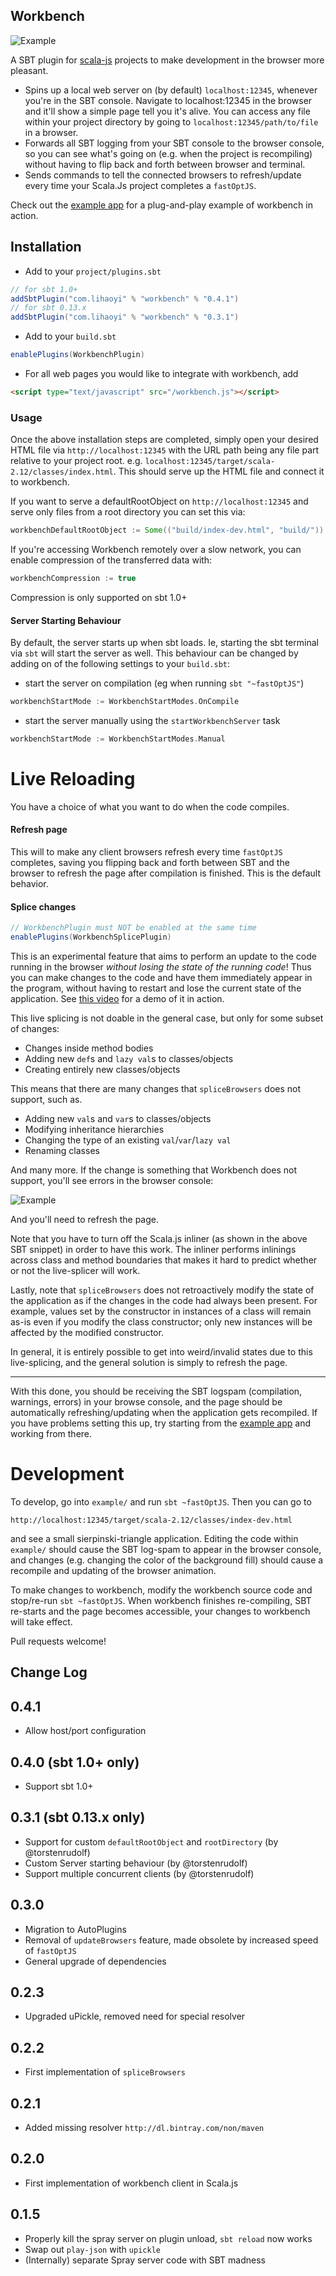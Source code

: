 Workbench
---------

![Example](https://github.com/deadblackclover/workbench/blob/master/docs/example.png?raw=true)

A SBT plugin for [scala-js](https://scala-js.org) projects to make development in the browser more pleasant.

- Spins up a local web server on (by default) `localhost:12345`, whenever you're in the SBT console. Navigate to localhost:12345 in the browser and it'll show a simple page tell you it's alive. You can access any file within your project directory by going to `localhost:12345/path/to/file` in a browser.
- Forwards all SBT logging from your SBT console to the browser console, so you can see what's going on (e.g. when the project is recompiling) without having to flip back and forth between browser and terminal.
- Sends commands to tell the connected browsers to refresh/update every time your Scala.Js project completes a `fastOptJS`.

Check out the [example app](https://github.com/lihaoyi/workbench-example-app) for a plug-and-play example of workbench in action.

Installation
------------
- Add to your `project/plugins.sbt`
```scala
// for sbt 1.0+
addSbtPlugin("com.lihaoyi" % "workbench" % "0.4.1")
// for sbt 0.13.x
addSbtPlugin("com.lihaoyi" % "workbench" % "0.3.1")
```
- Add to your `build.sbt`
```scala
enablePlugins(WorkbenchPlugin)
```
- For all web pages you would like to integrate with workbench, add
```html
<script type="text/javascript" src="/workbench.js"></script>
```

### Usage

Once the above installation steps are completed, simply open your desired HTML file via `http://localhost:12345` with the URL path being any file part relative to your project root. e.g. `localhost:12345/target/scala-2.12/classes/index.html`. This should serve up the HTML file and connect it to workbench.

If you want to serve a defaultRootObject on `http://localhost:12345` and serve only files from a root directory you can set this via:
```scala
workbenchDefaultRootObject := Some(("build/index-dev.html", "build/"))  // (defaultRootObject, rootDirectory) 
```

If you're accessing Workbench remotely over a slow network, you can enable compression of the transferred data with:
```scala
workbenchCompression := true
```
Compression is only supported on sbt 1.0+

#### Server Starting Behaviour

By default, the server starts up when sbt loads. Ie, starting the sbt terminal via `sbt` will start the server as well.
This behaviour can be changed by adding on of the following settings to your `build.sbt`:
- start the server on compilation (eg when running `sbt "~fastOptJS"`)
```scala
workbenchStartMode := WorkbenchStartModes.OnCompile
```
- start the server manually using the `startWorkbenchServer` task
```scala
workbenchStartMode := WorkbenchStartModes.Manual
```

# Live Reloading

You have a choice of what you want to do when the code compiles.

#### Refresh page
This will to make any client browsers refresh every time `fastOptJS` completes, saving you flipping back and forth between SBT and the browser to refresh the page after compilation is finished. This is the default behavior.

#### Splice changes
```scala
// WorkbenchPlugin must NOT be enabled at the same time
enablePlugins(WorkbenchSplicePlugin)
```

This is an experimental feature that aims to perform an update to the code running in the browser *without losing the state of the running code*! Thus you can make changes to the code and have them immediately appear in the program, without having to restart and lose the current state of the application. See [this video](https://vimeo.com/105852957) for a demo of it in action.  

This live splicing is not doable in the general case, but only for some subset of changes:

- Changes inside method bodies
- Adding new `def`s and `lazy val`s to classes/objects
- Creating entirely new classes/objects

This means that there are many changes that `spliceBrowsers` does not support, such as.

- Adding new `val`s and `var`s to classes/objects
- Modifying inheritance hierarchies
- Changing the type of an existing `val`/`var`/`lazy val`
- Renaming classes

And many more. If the change is something that Workbench does not support, you'll see errors in the browser console:

![Example](https://github.com/deadblackclover/workbench/blob/master/docs/error.png?raw=true)

And you'll need to refresh the page.

Note that you have to turn off the Scala.js inliner (as shown in the above SBT snippet) in order to have this work. The inliner performs inlinings across class and method boundaries that makes it hard to predict whether or not the live-splicer will work.

Lastly, note that `spliceBrowsers` does not retroactively modify the state of the application as if the changes in the code had always been present. For example, values set by the constructor in instances of a class will remain as-is even if you modify the class constructor; only new instances will be affected by the modified constructor. 

In general, it is entirely possible to get into weird/invalid states due to this live-splicing, and the general solution is simply to refresh the page.

-------

With this done, you should be receiving the SBT logspam (compilation, warnings, errors) in your browse console, and the page should be automatically refreshing/updating when the application gets recompiled. If you have problems setting this up, try starting from the [example app](https://github.com/lihaoyi/workbench-example-app) and working from there.


# Development

To develop, go into `example/` and run `sbt ~fastOptJS`. Then you can go to

```
http://localhost:12345/target/scala-2.12/classes/index-dev.html
```

and see a small sierpinski-triangle application. Editing the code within `example/` should cause the SBT log-spam to appear in the browser console, and changes (e.g. changing the color of the background fill) should cause a recompile and updating of the browser animation.

To make changes to workbench, modify the workbench source code and stop/re-run `sbt ~fastOptJS`. When workbench finishes re-compiling, SBT re-starts and the page becomes accessible, your changes to workbench will take effect.

Pull requests welcome!

Change Log
----------

## 0.4.1
- Allow host/port configuration

## 0.4.0 (sbt 1.0+ only)
- Support sbt 1.0+

## 0.3.1 (sbt 0.13.x only)
- Support for custom `defaultRootObject` and `rootDirectory` (by @torstenrudolf)
- Custom Server starting behaviour (by @torstenrudolf)
- Support multiple concurrent clients (by @torstenrudolf)

## 0.3.0
- Migration to AutoPlugins
- Removal of `updateBrowsers` feature, made obsolete by increased speed of `fastOptJS`
- General upgrade of dependencies

## 0.2.3

- Upgraded uPickle, removed need for special resolver

## 0.2.2

- First implementation of `spliceBrowsers`

## 0.2.1

- Added missing resolver `http://dl.bintray.com/non/maven`

## 0.2.0

- First implementation of workbench client in Scala.js

## 0.1.5

- Properly kill the spray server on plugin unload, `sbt reload` now works 
- Swap out `play-json` with `upickle`
- (Internally) separate Spray server code with SBT madness
